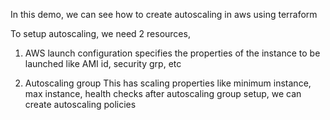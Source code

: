 In this demo, we can see how to create autoscaling in aws using terraform

To setup autoscaling, we need 2 resources,

1) AWS launch configuration
     specifies the properties of the instance to be launched like AMI id, security grp, etc

2) Autoscaling group
     This has scaling properties like minimum instance, max instance, health checks
     after autoscaling group setup, we can create autoscaling policies


